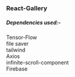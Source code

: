 ### React-Gallery
##### Dependencies used:-
Tensor-Flow <br /> 
file saver <br /> 
tailwind <br /> 
Axios <br /> 
infinite-scroll-component <br /> 
Firebase
